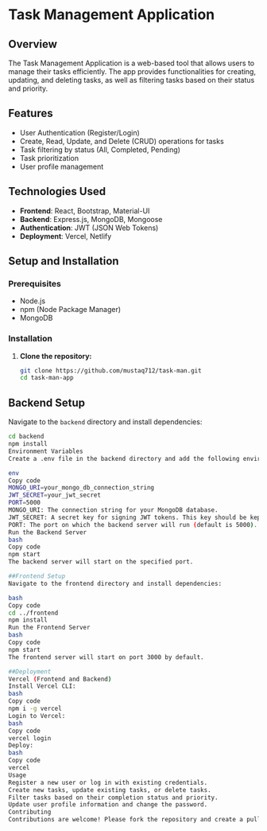 # Task Management Application

## Overview

The Task Management Application is a web-based tool that allows users to manage their tasks efficiently. The app provides functionalities for creating, updating, and deleting tasks, as well as filtering tasks based on their status and priority.

## Features

- User Authentication (Register/Login)
- Create, Read, Update, and Delete (CRUD) operations for tasks
- Task filtering by status (All, Completed, Pending)
- Task prioritization
- User profile management

## Technologies Used

- **Frontend**: React, Bootstrap, Material-UI
- **Backend**: Express.js, MongoDB, Mongoose
- **Authentication**: JWT (JSON Web Tokens)
- **Deployment**: Vercel, Netlify

## Setup and Installation

### Prerequisites

- Node.js
- npm (Node Package Manager)
- MongoDB

### Installation

1. **Clone the repository:**

   ```bash
   git clone https://github.com/mustaq712/task-man.git
   cd task-man-app
 ## Backend Setup

Navigate to the `backend` directory and install dependencies:

```bash
cd backend
npm install
Environment Variables
Create a .env file in the backend directory and add the following environment variables:

env
Copy code
MONGO_URI=your_mongo_db_connection_string
JWT_SECRET=your_jwt_secret
PORT=5000
MONGO_URI: The connection string for your MongoDB database.
JWT_SECRET: A secret key for signing JWT tokens. This key should be kept confidential.
PORT: The port on which the backend server will run (default is 5000).
Run the Backend Server
bash
Copy code
npm start
The backend server will start on the specified port.

##Frontend Setup
Navigate to the frontend directory and install dependencies:

bash
Copy code
cd ../frontend
npm install
Run the Frontend Server
bash
Copy code
npm start
The frontend server will start on port 3000 by default.

##Deployment
Vercel (Frontend and Backend)
Install Vercel CLI:
bash
Copy code
npm i -g vercel
Login to Vercel:
bash
Copy code
vercel login
Deploy:
bash
Copy code
vercel
Usage
Register a new user or log in with existing credentials.
Create new tasks, update existing tasks, or delete tasks.
Filter tasks based on their completion status and priority.
Update user profile information and change the password.
Contributing
Contributions are welcome! Please fork the repository and create a pull request with your changes.
